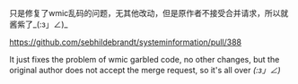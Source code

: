 只是修复了wmic乱码的问题，无其他改动，但是原作者不接受合并请求，所以就酱紫了_(:з」∠)_

https://github.com/sebhildebrandt/systeminformation/pull/388

It just fixes the problem of wmic garbled code, no other changes, but the original author does not accept the merge request, so it's all over _(:з」∠)_
